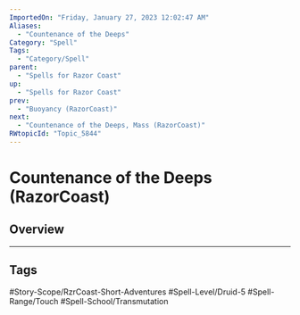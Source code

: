 ```yaml
---
ImportedOn: "Friday, January 27, 2023 12:02:47 AM"
Aliases:
  - "Countenance of the Deeps"
Category: "Spell"
Tags:
  - "Category/Spell"
parent:
  - "Spells for Razor Coast"
up:
  - "Spells for Razor Coast"
prev:
  - "Buoyancy (RazorCoast)"
next:
  - "Countenance of the Deeps, Mass (RazorCoast)"
RWtopicId: "Topic_5844"
---
```

# Countenance of the Deeps (RazorCoast)
## Overview

---
## Tags
#Story-Scope/RzrCoast-Short-Adventures #Spell-Level/Druid-5 #Spell-Range/Touch #Spell-School/Transmutation

